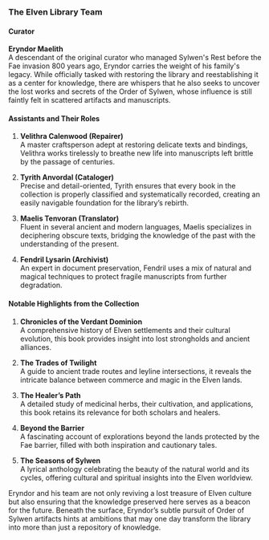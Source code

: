 ### The Elven Library Team

#### **Curator**

**Eryndor Maelith**  
A descendant of the original curator who managed Sylwen's Rest before the Fae invasion 800 years ago, Eryndor carries the weight of his family's legacy. While officially tasked with restoring the library and reestablishing it as a center for knowledge, there are whispers that he also seeks to uncover the lost works and secrets of the Order of Sylwen, whose influence is still faintly felt in scattered artifacts and manuscripts.

#### **Assistants and Their Roles**

1. **Velithra Calenwood (Repairer)**  
    A master craftsperson adept at restoring delicate texts and bindings, Velithra works tirelessly to breathe new life into manuscripts left brittle by the passage of centuries.
    
2. **Tyrith Anvordal (Cataloger)**  
    Precise and detail-oriented, Tyrith ensures that every book in the collection is properly classified and systematically recorded, creating an easily navigable foundation for the library’s rebirth.
    
3. **Maelis Tenvoran (Translator)**  
    Fluent in several ancient and modern languages, Maelis specializes in deciphering obscure texts, bridging the knowledge of the past with the understanding of the present.
    
4. **Fendril Lysarin (Archivist)**  
    An expert in document preservation, Fendril uses a mix of natural and magical techniques to protect fragile manuscripts from further degradation.
    

#### **Notable Highlights from the Collection**

1. **Chronicles of the Verdant Dominion**  
    A comprehensive history of Elven settlements and their cultural evolution, this book provides insight into lost strongholds and ancient alliances.
    
2. **The Trades of Twilight**  
    A guide to ancient trade routes and leyline intersections, it reveals the intricate balance between commerce and magic in the Elven lands.
    
3. **The Healer’s Path**  
    A detailed study of medicinal herbs, their cultivation, and applications, this book retains its relevance for both scholars and healers.
    
4. **Beyond the Barrier**  
    A fascinating account of explorations beyond the lands protected by the Fae barrier, filled with both inspiration and cautionary tales.
    
5. **The Seasons of Sylwen**  
    A lyrical anthology celebrating the beauty of the natural world and its cycles, offering cultural and spiritual insights into the Elven worldview.
    

Eryndor and his team are not only reviving a lost treasure of Elven culture but also ensuring that the knowledge preserved here serves as a beacon for the future. Beneath the surface, Eryndor’s subtle pursuit of Order of Sylwen artifacts hints at ambitions that may one day transform the library into more than just a repository of knowledge.